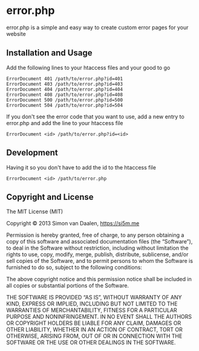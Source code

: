 # error.php

error.php is a simple and easy way to create custom error pages for your website

## Installation and Usage

Add the following lines to your htaccess files and your good to go

```
ErrorDocument 401 /path/to/error.php?id=401
ErrorDocument 403 /path/to/error.php?id=403
ErrorDocument 404 /path/to/error.php?id=404
ErrorDocument 408 /path/to/error.php?id=408
ErrorDocument 500 /path/to/error.php?id=500
ErrorDocument 504 /path/to/error.php?id=504
```
If you don't see the error code that you want to use, add a new entry to error.php and add the line to your htaccess file

```
ErrorDocument <id> /path/to/error.php?id=<id>
```

## Development

Having it so you don't have to add the id to the htaccess file

```
ErrorDocument <id> /path/to/error.php
```

## Copyright and License

The MIT License (MIT)

Copyright © 2013 Simon van Daalen, https://si5m.me

Permission is hereby granted, free of charge, to any person obtaining a copy
of this software and associated documentation files (the “Software”), to deal
in the Software without restriction, including without limitation the rights
to use, copy, modify, merge, publish, distribute, sublicense, and/or sell
copies of the Software, and to permit persons to whom the Software is
furnished to do so, subject to the following conditions:

The above copyright notice and this permission notice shall be included in
all copies or substantial portions of the Software.

THE SOFTWARE IS PROVIDED “AS IS”, WITHOUT WARRANTY OF ANY KIND, EXPRESS OR
IMPLIED, INCLUDING BUT NOT LIMITED TO THE WARRANTIES OF MERCHANTABILITY,
FITNESS FOR A PARTICULAR PURPOSE AND NONINFRINGEMENT. IN NO EVENT SHALL THE
AUTHORS OR COPYRIGHT HOLDERS BE LIABLE FOR ANY CLAIM, DAMAGES OR OTHER
LIABILITY, WHETHER IN AN ACTION OF CONTRACT, TORT OR OTHERWISE, ARISING FROM,
OUT OF OR IN CONNECTION WITH THE SOFTWARE OR THE USE OR OTHER DEALINGS IN
THE SOFTWARE.
